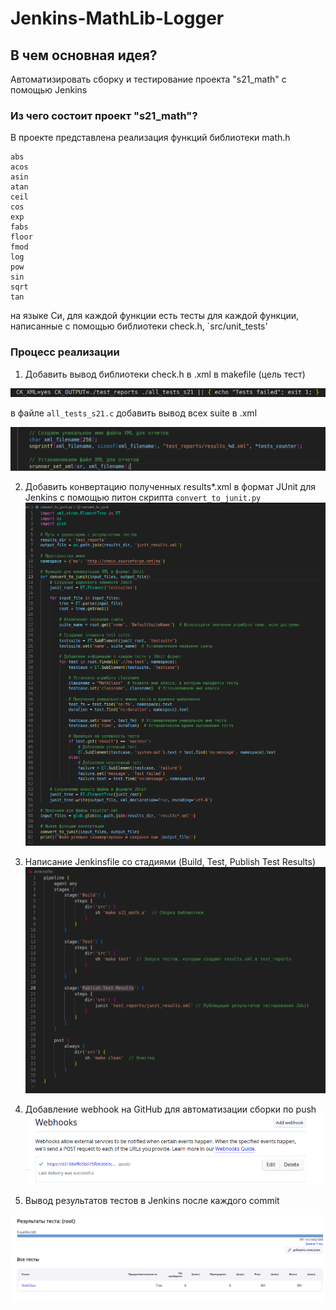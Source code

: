 # Jenkins-MathLib-Logger

## В чем основная идея?
Aвтоматизировать сборку и тестирование проекта "s21_math" с помощью Jenkins

### Из чего состоит проект "s21_math"?
В проекте представлена реализация функций библиотеки math.h
```
abs
acos
asin
atan
ceil
cos
exp
fabs
floor
fmod
log
pow
sin
sqrt
tan
```
на языке Си, для каждой функции есть тесты для каждой функции, написанные с помощью библиотеки check.h, `src/unit_tests'

### Процесс реализации
1. Добавить вывод библиотеки check.h в .xml в makefile (цель тест)

![alt text](images/image.png)

в файле `all_tests_s21.c` добавить вывод всех suite в .xml

![alt text](images/image-1.png)

2. Добавить конвертацию полученных results*.xml в формат JUnit для Jenkins c помощью питон скрипта `convert_to_junit.py`
![alt text](images/image-2.png)

3. Написание Jenkinsfile со стадиями (Build, Test, Publish Test Results)
![alt text](images/image-3.png)

4. Добавление webhook на GitHub для автоматизации сборки по push
![alt text](images/image-4.png)

5. Вывод результатов тестов в Jenkins после каждого commit

![alt text](images/image-5.png)


